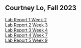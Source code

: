 ## Courtney Lo, Fall 2023
[Lab Report 1 Week 2](https://courtney-lo.github.io/cse15l-lab-reports/lab-report-1.html)<br>
[Lab Report 2 Week 3](https://courtney-lo.github.io/cse15l-lab-reports/lab-report-2.html)<br>
[Lab Report 3 Week 4](https://courtney-lo.github.io/cse15l-lab-reports/lab-report-3.html)<br>
[Lab Report 4 Week 7](https://courtney-lo.github.io/cse15l-lab-reports/lab-report-4.html)<br>
[Lab Report 5 Week 9](https://courtney-lo.github.io/cse15l-lab-reports/lab-report-5.html)<br>
